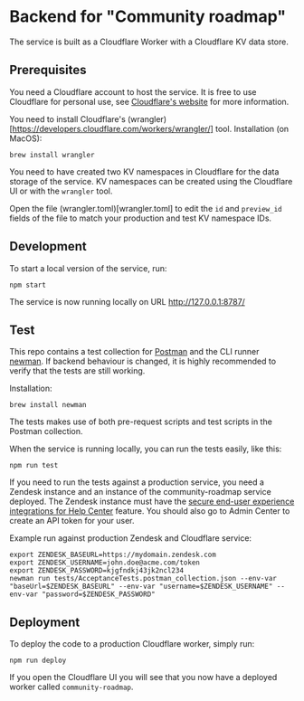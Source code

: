 # Backend for "Community roadmap"

The service is built as a Cloudflare Worker with a Cloudflare KV data store.

## Prerequisites

You need a Cloudflare account to host the service. It is free to use Cloudflare for personal use, see [Cloudflare's website](https://www.cloudflare.com/) for more information.

You need to install Cloudflare's (wrangler)[https://developers.cloudflare.com/workers/wrangler/] tool. Installation (on MacOS):
```
brew install wrangler
```

You need to have created two KV namespaces in Cloudflare for the data storage of the service. KV namespaces can be created using the Cloudflare UI or with the `wrangler` tool.

Open the file (wrangler.toml)[wrangler.toml] to edit the `id` and `preview_id` fields of the file to match your production and test KV namespace IDs.

## Development

To start a local version of the service, run:
```
npm start
```

The service is now running locally on URL http://127.0.0.1:8787/

## Test

This repo contains a test collection for [Postman](https://www.postman.com/) and the CLI runner [newman](https://learning.postman.com/docs/running-collections/using-newman-cli). If backend behaviour is changed, it is highly recommended to verify that the tests are still working.

Installation:
```
brew install newman
```

The tests makes use of both pre-request scripts and test scripts in the Postman collection.

When the service is running locally, you can run the tests easily, like this:
```
npm run test
```

If you need to run the tests against a production service, you need a Zendesk instance and an instance of the community-roadmap service deployed. The Zendesk instance must have the [secure end-user experience integrations for Help Center](https://support.zendesk.com/hc/en-us/articles/5860358664730) feature. You should also go to Admin Center to create an API token for your user.

Example run against production Zendesk and Cloudflare service:
```
export ZENDESK_BASEURL=https://mydomain.zendesk.com
export ZENDESK_USERNAME=john.doe@acme.com/token
export ZENDESK_PASSWORD=kjgfndkj43jk2ncl234
newman run tests/AcceptanceTests.postman_collection.json --env-var "baseUrl=$ZENDESK_BASEURL" --env-var "username=$ZENDESK_USERNAME" --env-var "password=$ZENDESK_PASSWORD"
```

## Deployment

To deploy the code to a production Cloudflare worker, simply run:

```
npm run deploy
```

If you open the Cloudflare UI you will see that you now have a deployed worker called `community-roadmap`.